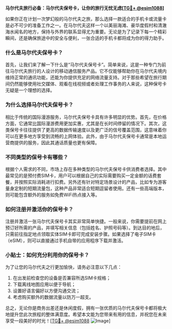 **马尔代夫旅行必备：马尔代夫保号卡，让你的旅行无忧无虑[[TG💪+ @esim1088](https://t.me/s/esim1088)]**

如果你正在计划一次梦幻般的马尔代夫之旅，那么选择一款适合的手机卡或流量卡是必不可少的准备工作之一。在马尔代夫这样一个以美丽海滩、豪华度假村和清澈海水闻名的地方，保持与外界的联系显得尤为重要。无论是为了记录下每一个精彩瞬间，还是确保旅途中的安全与便利，一张合适的手机卡都将成为你的得力助手。

### 什么是马尔代夫保号卡？

首先，让我们来了解一下什么是“马尔代夫保号卡”。简单来说，这是一种专门为前往马尔代夫旅行的人设计的移动通信服务产品。它不仅能够帮助你在马尔代夫境内维持正常的通讯功能，还能为你提供充足的网络流量支持。对于那些希望在旅行期间仍然能够使用社交媒体、观看在线视频或者处理工作事务的人来说，这种保号卡无疑是一个理想的选择。

### 为什么选择马尔代夫保号卡？

相比于传统的国际漫游服务，马尔代夫保号卡具有许多明显的优势。首先，在价格方面，它通常比国际漫游费用更加实惠，尤其是在长时间停留的情况下。其次，这类保号卡往往提供了更高的数据传输速度以及更广泛的信号覆盖范围，这意味着你可以在更多地方享受到流畅的上网体验。此外，由于马尔代夫保号卡通常是本地运营商提供的服务，因此其通话质量也更有保障。

### 不同类型的保号卡有哪些？

根据个人需求的不同，市场上存在多种类型的马尔代夫保号卡供消费者选择。其中最常见的是预付费SIM卡，用户可以根据自己的实际需要购买一定金额的话费套餐，并按照实际消耗进行扣费。另外还有针对特定场景设计的产品，比如专为游客量身定制的短期流量包，这种产品非常适合短期逗留者使用。还有一些高端版本，则可能包含额外的服务如免费WiFi热点接入等。

### 如何注册并激活你的保号卡？

注册并激活一张马尔代夫保号卡其实非常简单快捷。一般来说，你需要提前在网上预订好所需的产品，并填写相关信息（包括姓名、护照号码等）。到达目的地后，只需前往指定地点领取实体SIM卡即可完成安装步骤。如果选择了电子SIM卡（eSIM），则可以直接通过手机自带的应用程序下载并激活。

### 小贴士：如何充分利用你的保号卡？

为了让您的马尔代夫之行更加愉快，请务必注意以下几点：
1. 在出发前检查您的设备是否兼容所选SIM卡规格；
2. 下载离线地图应用以便于导航；
3. 设置好语言偏好以方便沟通交流；
4. 考虑购买额外的数据流量以防万一超支。

总之，无论你是商务出差还是休闲度假，拥有一张优质的马尔代夫保号卡都将极大地提升您此次旅程的整体满意度。希望本文能为您带来有用的信息，并祝您在未来享受一段美好的时光！[[TG💪+ @esim1088](https://t.me/s/esim1088) ![Image](https://i.postimg.cc/4NQfJmqS/Snipaste-2025-05-13-00-14-12.png)]